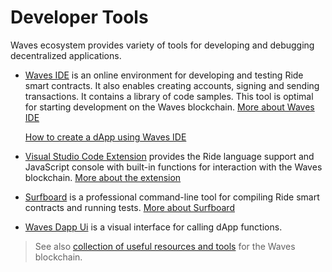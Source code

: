 # Developer Tools

Waves ecosystem provides variety of tools for developing and debugging decentralized applications.

* [Waves IDE](https://waves-ide.com/) is an online environment for developing and testing Ride smart contracts. It also enables creating accounts, signing and sending transactions. It contains a library of code samples. This tool is optimal for starting development on the Waves blockchain. [More about Waves IDE](/en/building-apps/smart-contracts/tools/waves-ide)

   [How to create a dApp using Waves IDE](/en/building-apps/smart-contracts/writing-dapps)

* [Visual Studio Code Extension](https://github.com/wavesplatform/ride-vscode) provides the Ride language support and JavaScript console with built-in functions for interaction with the Waves blockchain. [More about the extension](/en/building-apps/smart-contracts/tools/ride-vscode)

* [Surfboard](https://www.npmjs.com/package/@waves/surfboard) is a professional command-line tool for compiling Ride smart contracts and running tests. [More about Surfboard](/en/building-apps/smart-contracts/tools/surfboard)

* [Waves Dapp Ui](https://waves-dapp.com/) is a visual interface for calling dApp functions.

> See also [collection of useful resources and tools](https://github.com/msmolyakov/awesome-waves) for the Waves blockchain.
